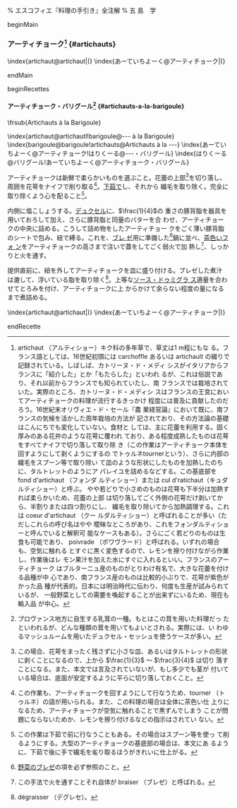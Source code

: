 % エスコフィエ『料理の手引き』全注解
% 五 島　学

[](未、原文対照チェック)
[](未、日本語表現校正)
[](未、その他修正)
[](未、原稿最終校正)


beginMain

### アーティチョーク[^1] {#artichauts}

\index{artichaut@artichaut|(}
\index{あーていちよーく@アーティチョーク|(}

[^1]: artichaut （アルティショー）キク科の多年草で、草丈は1 m程にもな
    る。フランス語としては、16世紀初頭には carchoffle あるいは
    artichault の綴りで記録されている。しばしば、カトリーヌ・ド・メディ
    シスがイタリアからフランスに「紹介した」とか「もたらした」といわれ
    るが、これは俗説であり、それ以前からフランスでも知られていたし、南
    フランスでは栽培されていた。実際のところ、カトリーヌ・ド・メディシ
    スはフランスの王宮においてアーティチョークの料理が流行するきっかけ
    程度には普及に貢献したのだろう。16世紀末オリヴィエ・ド・セール『農
    業経営論』において既に、南フランスの気候を活かした周年栽培の方法が
    記されており、その方法論の基礎はこんにちでも変化していない。食材と
    しては、主に花蕾を利用する。固く厚みのある花弁のような花萼に覆われ
    ており、ある程度成熟したものは花萼をすべてナイフで切り落して取り除
    き（この作業はアーティチョーク本体を回すようにして剥くようにするの
    でトゥルネtournerという）、さらに内部の繊毛をスプーン等で取り除い
    て皿のような形状にしたものを加熱したのちに、タルトレットのようにア
    パレイユを詰めるなどする。この基底部をfond d'artichaut （フォンダ
    ルティショー）または cul d'ratichaut（キュダルティショー）と呼ぶ。
    やや若どりで小さめのものは花萼も下半分は加熱すれば柔らかいため、花蕾の上部
    は切り落してごく外側の花萼だけ剥いてから、半割りまたは四つ割りにし、
    繊毛を取り除いてから加熱調理する。これは coeur d'artichaut （クー
    ルダルティショー）と呼ばれることが多い（ただしこれらの呼び名はやや
    曖昧なところがあり、これをフォンダルティショーと呼んでいると解釈可
    能なケースもある）。さらにごく若どりのものは生食も可能であり、
    poivrade （ポワヴラード）と呼ばれる。いずれの場合も、空気に触れる
    とすぐに黒く変色するので、レモンを擦り付けながら作業し、作業後はレ
    モン果汁を加えた水にすぐに入れるといい。フランスのアーティチョーク
    はブルターニュ産のものがとりわけ有名で、大きな花蕾を付ける品種が中
    心であり、南フランス産のものは比較的小ぶりで、花萼が紫色がかった品
    種が代表的。日本には明治時代に伝わり、何度も生産が試みられているが、
    一般野菜としての需要を喚起することが出来ずにいるため、現在も輸入品
    が中心。



endMain

beginRecettes


#### アーティチョーク・バリグール[^8] {#artichauts-a-la-barigoule}

\frsub{Artichauts à la Barigoule}

\index{artichaut@artichautl!barigoule@--- à la Barigoule}
\index{barigoule@barigoule!artichauts@Artichauts à la ---}
\index{あーていちよーく@アーティチョーク!はりくーる@---・バリグール}
\index{はりくーる@バリグール!あーていちよーく@アーティチョーク・バリグール}

アーティチョークは新鮮で柔らかいものを選ぶこと。花蕾の上部[^9]を切り落し、
周囲を花萼をナイフで削り取る[^2]。[下茹で](#blanchissage)し、それから
繊毛を取り除く。完全に取り除くよう心を配ること[^3]。

内側に塩こしょうする。[デュクセル](#duxelles-seche)に、$\frac{1}{4}$の
重さの豚背脂を器具を用いておろして加え、さらに豚背脂と同量のバターを合
わせ、アーティチョークの中央に詰める。こうして詰め物をしたアーティチョー
クをごく薄い豚背脂のシートで包み、紐で縛る。これを、[ブレ
ゼ](#braisage-des-legumes)用に準備した[^4]鍋に並べ、[茶色いフォ
ン](#fonds-brun)をアーティチョークの高さまで注いで蓋をしてごく弱火で加
熱し[^5]、しっかりと火を通す。

提供直前に、紐を外してアーティチョークを皿に盛り付ける。ブレゼした煮汁
は漉して、浮いている脂を取り除く[^6]。上等な[ソース・ドゥミグラ
ス](#sauce-demi-glace)適量を合わせてとろみを付け、アーティチョークに上
からかけて余らない程度の量になるまで煮詰める。


[^8]: プロヴァンス地方に自生する乳茸の一種。もとはこの茸を用いた料理だっ
    たといわれるが、どんな種類の茸を用いてもよいとされる。実際には、い
    わゆるマッシュルームを用いたデュクセル・セッシュを使うケースが多い。
    
[^2]: この作業も、アーティチョークを回すようにして行なうため、tourner
    （トゥルネ）の語が用いられる。また、この料理の場合は全体に茶色い仕
    上りになるため、アーティチョークが空気に触れることで黒ずんでしまう
    ことが問題にならないためか、レモンを擦り付けるなどの指示はされてい
    ない。


[^3]: この作業は下茹で前に行なうこともある。その場合はスプーン等を使っ
    て削るようにする。大型のアーティチョークの基底部の場合は、本文にあ
    るように、下茹で後に手で繊毛を毟り取るほうがきれいに仕上がる。 

[^4]: [野菜のブレゼ](#braisage-des-legumes)の項を必ず参照のこと。   

[^5]: この手法で火を通すことそれ自体が braiser （ブレゼ）と呼ばれる。

[^6]: dégraisser （デグレセ）。

[^9]: この場合、花萼をまったく残さずに小さな皿、あるいはタルトレットの形状
    に剥くことになるので、上から $\frac{1}{3}$ 〜 $\frac{3}{4}$ は切り
    落すことになる。また、本文では言及されていないが、もし多少でも茎が
    付いている場合は、底面が安定するように平らに切り落しておくこと。


\index{artichaut@artichaut|)}
\index{あーていちよーく@アーティチョーク|)}

endRecette


